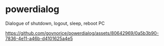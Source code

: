 # powerdialog

Dialogue of shutdown, logout, sleep, reboot PC

https://github.com/govnorice/powerdialog/assets/80642969/0a5b3b90-7836-4e11-a46b-d4101625a4e5

